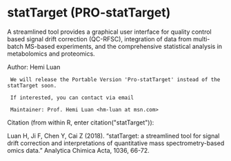 #  statTarget (PRO-statTarget)

A streamlined tool provides a graphical user interface for quality control based signal drift correction (QC-RFSC), integration of data from multi-batch MS-based experiments, and the comprehensive statistical analysis in metabolomics and proteomics.

Author: Hemi Luan

     We will release the Portable Version 'Pro-statTarget' instead of the statTarget soon.

     If interested, you can contact via email

     Maintainer: Prof. Hemi Luan <hm-luan at msn.com>

Citation (from within R, enter citation("statTarget")):

Luan H, Ji F, Chen Y, Cai Z (2018). “statTarget: a streamlined tool for signal drift correction and interpretations of quantitative mass spectrometry-based omics data.” Analytica Chimica Acta, 1036, 66-72.
